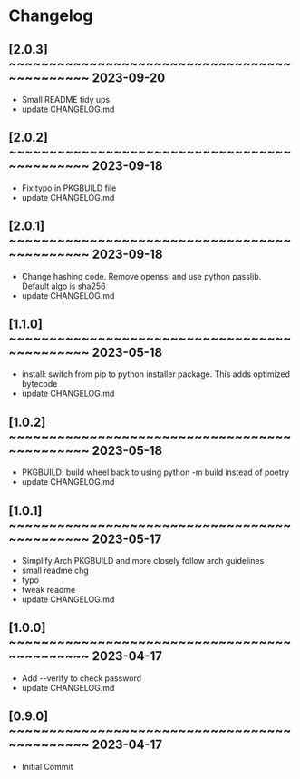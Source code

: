 # Changelog

## [2.0.3] ~~~~~~~~~~~~~~~~~~~~~~~~~~~~~~~~~~~~~~~~~~~~~ 2023-09-20
 - Small README tidy ups  
 - update CHANGELOG.md  

## [2.0.2] ~~~~~~~~~~~~~~~~~~~~~~~~~~~~~~~~~~~~~~~~~~~~~ 2023-09-18
 - Fix typo in PKGBUILD file  
 - update CHANGELOG.md  

## [2.0.1] ~~~~~~~~~~~~~~~~~~~~~~~~~~~~~~~~~~~~~~~~~~~~~ 2023-09-18
 - Change hashing code. Remove openssl and use python passlib.  
   Default algo is sha256  
 - update CHANGELOG.md  

## [1.1.0] ~~~~~~~~~~~~~~~~~~~~~~~~~~~~~~~~~~~~~~~~~~~~~ 2023-05-18
 - install: switch from pip to python installer package. This adds optimized bytecode  
 - update CHANGELOG.md  

## [1.0.2] ~~~~~~~~~~~~~~~~~~~~~~~~~~~~~~~~~~~~~~~~~~~~~ 2023-05-18
 - PKGBUILD: build wheel back to using python -m build instead of poetry  
 - update CHANGELOG.md  

## [1.0.1] ~~~~~~~~~~~~~~~~~~~~~~~~~~~~~~~~~~~~~~~~~~~~~ 2023-05-17
 - Simplify Arch PKGBUILD and more closely follow arch guidelines  
 - small readme chg  
 - typo  
 - tweak readme  
 - update CHANGELOG.md  

## [1.0.0] ~~~~~~~~~~~~~~~~~~~~~~~~~~~~~~~~~~~~~~~~~~~~~ 2023-04-17
 - Add --verify to check password  
 - update CHANGELOG.md  

## [0.9.0] ~~~~~~~~~~~~~~~~~~~~~~~~~~~~~~~~~~~~~~~~~~~~~ 2023-04-17
 - Initial Commit  

